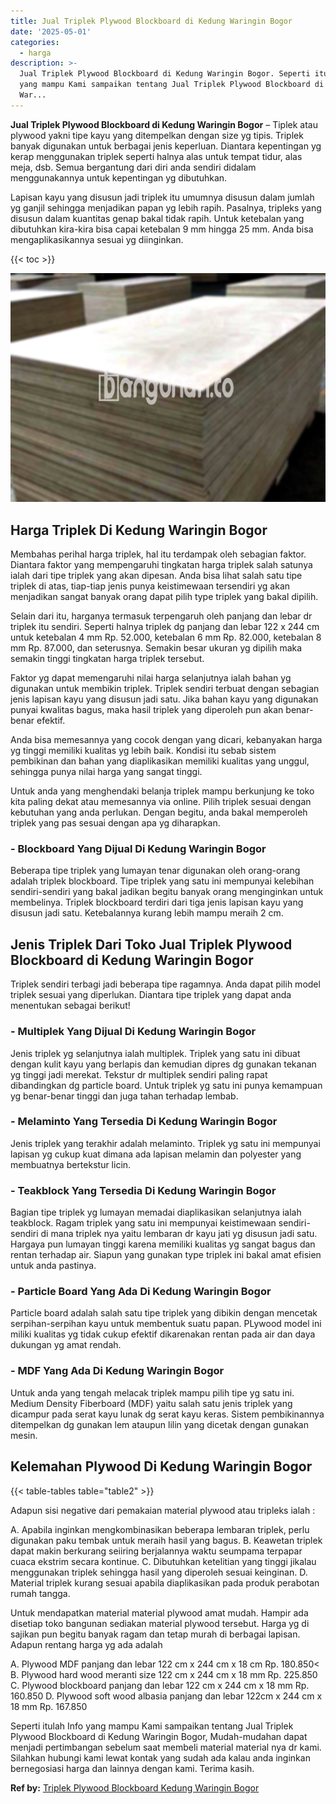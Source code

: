```yaml
---
title: Jual Triplek Plywood Blockboard di Kedung Waringin Bogor
date: '2025-05-01'
categories:
  - harga
description: >-
  Jual Triplek Plywood Blockboard di Kedung Waringin Bogor. Seperti itulah Info
  yang mampu Kami sampaikan tentang Jual Triplek Plywood Blockboard di Kedung
  War...
---
```


**Jual Triplek Plywood Blockboard di Kedung Waringin Bogor** – Tiplek atau plywood yakni tipe kayu yang ditempelkan dengan size yg tipis. Triplek banyak digunakan untuk berbagai jenis keperluan. Diantara kepentingan yg kerap menggunakan triplek seperti halnya alas untuk tempat tidur, alas meja, dsb. Semua bergantung dari diri anda sendiri didalam menggunakannya untuk kepentingan yg dibutuhkan.

Lapisan kayu yang disusun jadi triplek itu umumnya disusun dalam jumlah yg ganjil sehingga menjadikan papan yg lebih rapih. Pasalnya, tripleks yang disusun dalam kuantitas genap bakal tidak rapih. Untuk ketebalan yang dibutuhkan kira-kira bisa capai ketebalan 9 mm hingga 25 mm. Anda bisa mengaplikasikannya sesuai yg diinginkan.

{{< toc >}}

![Jual Triplek Plywood Blockboard di Kedung Waringin Bogor](/images/jual-triplek-murah-30.png)

## Harga Triplek Di Kedung Waringin Bogor

Membahas perihal harga triplek, hal itu terdampak oleh sebagian faktor. Diantara faktor yang mempengaruhi tingkatan harga triplek salah satunya ialah dari tipe triplek yang akan dipesan. Anda bisa lihat salah satu tipe triplek di atas, tiap-tiap jenis punya keistimewaan tersendiri yg akan menjadikan sangat banyak orang dapat pilih type triplek yang bakal dipilih.

Selain dari itu, harganya termasuk terpengaruh oleh panjang dan lebar dr triplek itu sendiri. Seperti halnya triplek dg panjang dan lebar 122 x 244 cm untuk ketebalan 4 mm Rp. 52.000, ketebalan 6 mm Rp. 82.000, ketebalan 8 mm Rp. 87.000, dan seterusnya. Semakin besar ukuran yg dipilih maka semakin tinggi tingkatan harga triplek tersebut.

Faktor yg dapat memengaruhi nilai harga selanjutnya ialah bahan yg digunakan untuk membikin triplek. Triplek sendiri terbuat dengan sebagian jenis lapisan kayu yang disusun jadi satu. Jika bahan kayu yang digunakan punyai kwalitas bagus, maka hasil triplek yang diperoleh pun akan benar-benar efektif.

Anda bisa memesannya yang cocok dengan yang dicari, kebanyakan harga yg tinggi memiliki kualitas yg lebih baik. Kondisi itu sebab sistem pembikinan dan bahan yang diaplikasikan memiliki kualitas yang unggul, sehingga punya nilai harga yang sangat tinggi.

Untuk anda yang menghendaki belanja triplek mampu berkunjung ke toko kita paling dekat atau memesannya via online. Pilih triplek sesuai dengan kebutuhan yang anda perlukan. Dengan begitu, anda bakal memperoleh triplek yang pas sesuai dengan apa yg diharapkan.

### \- Blockboard Yang Dijual Di Kedung Waringin Bogor

Beberapa tipe triplek yang lumayan tenar digunakan oleh orang-orang adalah triplek blockboard. Tipe triplek yang satu ini mempunyai kelebihan sendiri-sendiri yang bakal jadikan begitu banyak orang menginginkan untuk membelinya. Triplek blockboard terdiri dari tiga jenis lapisan kayu yang disusun jadi satu. Ketebalannya kurang lebih mampu meraih 2 cm.

## Jenis Triplek Dari Toko Jual Triplek Plywood Blockboard di Kedung Waringin Bogor

Triplek sendiri terbagi jadi beberapa tipe ragamnya. Anda dapat pilih model triplek sesuai yang diperlukan. Diantara tipe triplek yang dapat anda menentukan sebagai berikut!

### \- Multiplek Yang Dijual Di Kedung Waringin Bogor

Jenis triplek yg selanjutnya ialah multiplek. Triplek yang satu ini dibuat dengan kulit kayu yang berlapis dan kemudian dipres dg gunakan tekanan yg tinggi jadi merekat. Tekstur dr multiplek sendiri paling rapat dibandingkan dg particle board. Untuk triplek yg satu ini punya kemampuan yg benar-benar tinggi dan juga tahan terhadap lembab.

### \- Melaminto Yang Tersedia Di Kedung Waringin Bogor

Jenis triplek yang terakhir adalah melaminto. Triplek yg satu ini mempunyai lapisan yg cukup kuat dimana ada lapisan melamin dan polyester yang membuatnya bertekstur licin.

### \- Teakblock Yang Tersedia Di Kedung Waringin Bogor

Bagian tipe triplek yg lumayan memadai diaplikasikan selanjutnya ialah teakblock. Ragam triplek yang satu ini mempunyai keistimewaan sendiri-sendiri di mana triplek nya yaitu lembaran dr kayu jati yg disusun jadi satu. Hargaya pun lumayan tinggi karena memiliki kualitas yg sangat bagus dan rentan terhadap air. Siapun yang gunakan type triplek ini bakal amat efisien untuk anda pastinya.

### \- Particle Board Yang Ada Di Kedung Waringin Bogor

Particle board adalah salah satu tipe triplek yang dibikin dengan mencetak serpihan-serpihan kayu untuk membentuk suatu papan. PLywood model ini miliki kualitas yg tidak cukup efektif dikarenakan rentan pada air dan daya dukungan yg amat rendah.

### \- MDF Yang Ada Di Kedung Waringin Bogor

Untuk anda yang tengah melacak triplek mampu pilih tipe yg satu ini. Medium Density Fiberboard (MDF) yaitu salah satu jenis triplek yang dicampur pada serat kayu lunak dg serat kayu keras. Sistem pembikinannya ditempelkan dg gunakan lem ataupun lilin yang dicetak dengan gunakan mesin.

## Kelemahan Plywood Di Kedung Waringin Bogor

{{< table-tables table="table2" >}}

Adapun sisi negative dari pemakaian material plywood atau tripleks ialah :

A. Apabila inginkan mengkombinasikan beberapa lembaran triplek, perlu digunakan paku tembak untuk meraih hasil yang bagus. B. Keawetan triplek dapat makin berkurang seiiring berjalannya waktu seumpama terpapar cuaca ekstrim secara kontinue. C. Dibutuhkan ketelitian yang tinggi jikalau menggunakan triplek sehingga hasil yang diperoleh sesuai keinginan. D. Material triplek kurang sesuai apabila diaplikasikan pada produk perabotan rumah tangga.

Untuk mendapatkan material material plywood amat mudah. Hampir ada disetiap toko bangunan sediakan material plywood tersebut. Harga yg di sajikan pun begitu banyak ragam dan tetap murah di berbagai lapisan. Adapun rentang harga yg ada adalah

A. Plywood MDF panjang dan lebar 122 cm x 244 cm x 18 cm Rp. 180.850< B. Plywood hard wood meranti size 122 cm x 244 cm x 18 mm Rp. 225.850 C. Plywood blockboard panjang dan lebar 122 cm x 244 cm x 18 mm Rp. 160.850 D. Plywood soft wood albasia panjang dan lebar 122cm x 244 cm x 18 mm Rp. 167.850

Seperti itulah Info yang mampu Kami sampaikan tentang Jual Triplek Plywood Blockboard di Kedung Waringin Bogor, Mudah-mudahan dapat menjadi pertimbangan sebelum saat membeli material material nya dr kami. Silahkan hubungi kami lewat kontak yang sudah ada kalau anda inginkan bernegosiasi harga dan lainnya dengan kami. Terima kasih.

**Ref by:** [Triplek Plywood Blockboard Kedung Waringin Bogor](https://id.wikipedia.org/wiki/Triplek)

